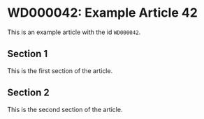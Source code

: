 # WD000042: Example Article 42

This is an example article with the id `WD000042`.

## Section 1

This is the first section of the article.

## Section 2

This is the second section of the article.
